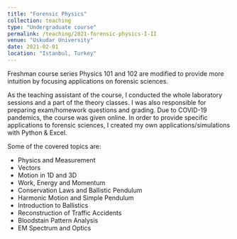 ```yaml
---
title: "Forensic Physics"
collection: teaching
type: "Undergraduate course"
permalink: /teaching/2021-forensic-physics-I-II
venue: "Uskudar University"
date: 2021-02-01
location: "Istanbul, Turkey"
---
```


Freshman course series Physics 101 and 102 are modified to provide more intuition by focusing applications on forensic sciences.

As the teaching assistant of the course, I conducted the whole laboratory sessions and a part of the theory classes. I was also responsible for preparing exam/homework questions and grading. Due to COVID-19 pandemics, the course was given online. In order to provide specific applications to forensic sciences, I created my own applications/simulations with Python & Excel.   

Some of the covered topics are:
* Physics and Measurement
* Vectors
* Motion in 1D and 3D
* Work, Energy and Momentum
* Conservation Laws and Ballistic Pendulum
* Harmonic Motion and Simple Pendulum 
* Introduction to Ballistics
* Reconstruction of Traffic Accidents
* Bloodstain Pattern Analysis
* EM Spectrum and Optics



